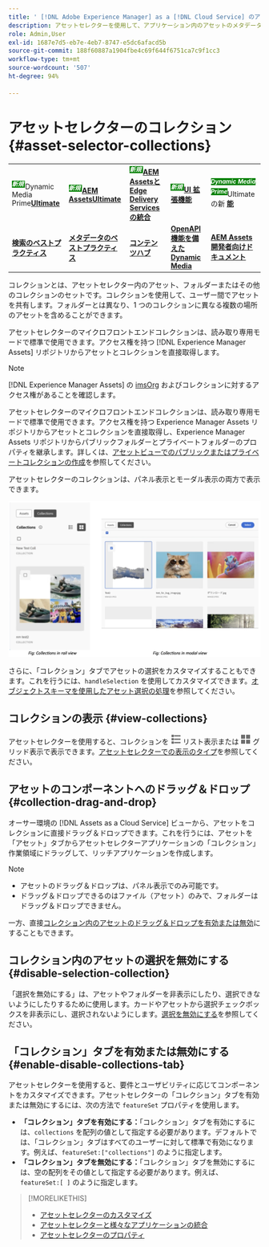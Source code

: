 ```yaml
---
title: ' [!DNL Adobe Experience Manager] as a [!DNL Cloud Service] のアセットセレクター'
description: アセットセレクターを使用して、アプリケーション内のアセットのメタデータとレンディションを検索および取得します。
role: Admin,User
exl-id: 1687e7d5-eb7e-4eb7-8747-e5dc6afacd5b
source-git-commit: 188f60887a1904fbe4c69f644f6751ca7c9f1cc3
workflow-type: tm+mt
source-wordcount: '507'
ht-degree: 94%

---
```


# アセットセレクターのコレクション {#asset-selector-collections}

<table>
    <tr>
        <td>
            <sup style= "background-color:#008000; color:#FFFFFF; font-weight:bold"><i> 新規 </i></sup>Dynamic Media Prime<a href="/help/assets/dynamic-media/dm-prime-ultimate.md"><b>Ultimate</b></a>
        </td>
        <td>
            <sup style= "background-color:#008000; color:#FFFFFF; font-weight:bold"><i> 新規 </i></sup> <a href="/help/assets/assets-ultimate-overview.md"><b>AEM AssetsUltimate</b></a>
        </td>
        <td>
            <sup style= "background-color:#008000; color:#FFFFFF; font-weight:bold"><i> 新規 </i></sup> <a href="/help/assets/integrate-aem-assets-edge-delivery-services.md"><b>AEM AssetsとEdge Delivery Servicesの統合 </b></a>
        </td>
        <td>
            <sup style= "background-color:#008000; color:#FFFFFF; font-weight:bold"><i> 新規 </i></sup><a href="/help/assets/aem-assets-view-ui-extensibility.md"><b>UI 拡張機能 </b></a>
        </td>
          <td>
            <sup style= "background-color:#008000; color:#FFFFFF; font-weight:bold"><i>Dynamic Media Prime</i></sup>Ultimateの新 <a href="/help/assets/dynamic-media/enable-dynamic-media-prime-and-ultimate.md"><b> 能 </b></a>
        </td>
    </tr>
    <tr>
        <td>
            <a href="/help/assets/search-best-practices.md"><b>検索のベストプラクティス</b></a>
        </td>
        <td>
            <a href="/help/assets/metadata-best-practices.md"><b>メタデータのベストプラクティス</b></a>
        </td>
        <td>
            <a href="/help/assets/product-overview.md"><b>コンテンツハブ</b></a>
        </td>
        <td>
            <a href="/help/assets/dynamic-media-open-apis-overview.md"><b>OpenAPI 機能を備えた Dynamic Media</b></a>
        </td>
        <td>
            <a href="https://developer.adobe.com/experience-cloud/experience-manager-apis/"><b>AEM Assets 開発者向けドキュメント</b></a>
        </td>
    </tr>
</table>

コレクションとは、アセットセレクター内のアセット、フォルダーまたはその他のコレクションのセットです。コレクションを使用して、ユーザー間でアセットを共有します。フォルダーとは異なり、1 つのコレクションに異なる複数の場所のアセットを含めることができます。

アセットセレクターのマイクロフロントエンドコレクションは、読み取り専用モードで標準で使用できます。アクセス権を持つ [!DNL Experience Manager Assets] リポジトリからアセットとコレクションを直接取得します。

>[!NOTE]
>
>[!DNL Experience Manager Assets] の [imsOrg](/help/assets/asset-selector-properties.md) およびコレクションに対するアクセス権があることを確認します。

アセットセレクターのマイクロフロントエンドコレクションは、読み取り専用モードで標準で使用できます。アクセス権を持つ Experience Manager Assets リポジトリからアセットとコレクションを直接取得し、Experience Manager Assets リポジトリからパブリックフォルダーとプライベートフォルダーのプロパティを継承します。詳しくは、[アセットビューでのパブリックまたはプライベートコレクションの作成](/help/assets/manage-collections-assets-view.md#create-collection)を参照してください。

アセットセレクターのコレクションは、パネル表示とモーダル表示の両方で表示できます。

![パネル表示のコレクション](assets/collections-rail-modal-view.png)

<!--
Additionally, you can [customize](/help/assets/asset-selector-customization.md) the `featureSet` property to enable or disable collections in Asset Selector. See [enable or disable Collections tab](#enable-disable-collections-tab).-->

さらに、「コレクション」タブでアセットの選択をカスタマイズすることもできます。これを行うには、`handleSelection` を使用してカスタマイズできます。[オブジェクトスキーマを使用したアセット選択の処理](/help/assets/asset-selector-customization.md#handling-selection)を参照してください。

## コレクションの表示 {#view-collections}

アセットセレクターを使用すると、コレクションを ![リスト表示](assets/do-not-localize/list-view.png) リスト表示または ![グリッド表示](assets/do-not-localize/grid-view.png) グリッド表示で表示できます。[アセットセレクターでの表示のタイプ](overview-asset-selector.md#types-of-view)を参照してください。

## アセットのコンポーネントへのドラッグ＆ドロップ {#collection-drag-and-drop}

オーサー環境の [!DNL Assets as a Cloud Service] ビューから、アセットをコレクションに直接ドラッグ＆ドロップできます。これを行うには、アセットを「アセット」タブからアセットセレクターアプリケーションの「コレクション」作業領域にドラッグして、リッチアプリケーションを作成します。

>[!NOTE]
>
>* アセットのドラッグ＆ドロップは、パネル表示でのみ可能です。
>* ドラッグ＆ドロップできるのはファイル（アセット）のみで、フォルダーはドラッグ＆ドロップできません。

一方、直接[コレクション内のアセットのドラッグ＆ドロップを有効または無効](asset-selector-customization.md#enable-disable-drag-and-drop)にすることもできます。

## コレクション内のアセットの選択を無効にする {#disable-selection-collection}

「選択を無効にする」は、アセットやフォルダーを非表示にしたり、選択できないようにしたりするために使用します。カードやアセットから選択チェックボックスを非表示にし、選択されないようにします。[選択を無効にする](/help/assets/asset-selector-customization.md#disable-selection)を参照してください。

## 「コレクション」タブを有効または無効にする {#enable-disable-collections-tab}

アセットセレクターを使用すると、要件とユーザビリティに応じてコンポーネントをカスタマイズできます。アセットセレクターの「コレクション」タブを有効または無効にするには、次の方法で `featureSet` プロパティを使用します。

* **「コレクション」タブを有効にする：**「コレクション」タブを有効にするには、`collections` を配列の値として指定する必要があります。デフォルトでは、「コレクション」タブはすべてのユーザーに対して標準で有効になります。例えば、`featureSet:["collections"]` のように指定します。
* **「コレクション」タブを無効にする：**「コレクション」タブを無効にするには、空の配列をその値として指定する必要があります。例えば、`featureSet:[ ]` のように指定します。

>[!MORELIKETHIS]
>
>* [アセットセレクターのカスタマイズ](/help/assets/asset-selector-customization.md)
>* [アセットセレクターと様々なアプリケーションの統合](/help/assets/integrate-asset-selector.md)
>* [アセットセレクターのプロパティ](/help/assets/asset-selector-properties.md)
